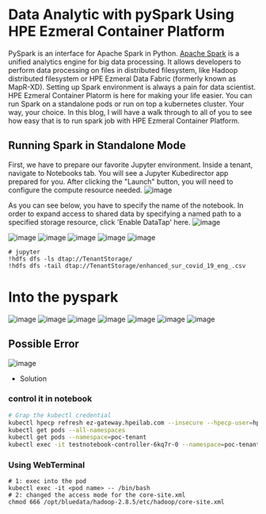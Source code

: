 # Data Analytic with pySpark Using HPE Ezmeral Container Platform

PySpark is an interface for Apache Spark in Python. [Apache Spark](https://spark.apache.org/) is a unified analytics engine for big data processing. It allows developers to perform data processing on files in distributed filesystem, like Hadoop distributed filesystem or HPE Ezmeral Data Fabric (formerly known as MapR-XD). Setting up Spark environment is always a pain for data scientist. HPE Ezmeral Container Platorm is here for making your life easier. You can run Spark on a standalone pods or run on top a kubernetes cluster. Your way, your choice. In this blog, I will have a walk through to all of you to see how easy that is to run spark job with HPE Ezmeral Container Platform.

## Running Spark in Standalone Mode
First, we have to prepare our favorite Jupyter environment. Inside a tenant, navigate to Notebooks tab. You will see a Jupyter Kubedirector app prepared for you. After clicking the "Launch" button, you will need to configure the compute resource needed.
![image](https://user-images.githubusercontent.com/72959956/120459929-39c63300-c3cb-11eb-9e7a-65189f4367d3.png)
<!-- ![image](https://user-images.githubusercontent.com/72959956/120459957-4185d780-c3cb-11eb-8011-95e09ab7b9c3.png) -->
As you can see below, you have to specify the name of the notebook. In order to expand access to shared data by specifying a named path to a specified storage resource, click 'Enable DataTap' here.
![image](https://user-images.githubusercontent.com/72959956/120460214-801b9200-c3cb-11eb-94c0-e86bb70dad57.png)


![image](https://user-images.githubusercontent.com/72959956/120460537-cc66d200-c3cb-11eb-8410-3b7ec95051d5.png)
![image](https://user-images.githubusercontent.com/72959956/120460678-ea343700-c3cb-11eb-9aef-8afc9252d471.png)
![image](https://user-images.githubusercontent.com/72959956/120461217-67f84280-c3cc-11eb-9126-e69cacef4432.png)
![image](https://user-images.githubusercontent.com/72959956/120461299-76def500-c3cc-11eb-9857-5b760ef62e62.png)
![image](https://user-images.githubusercontent.com/72959956/120461869-fa98e180-c3cc-11eb-8a6f-72d91d29c102.png)


```
# jupyter
!hdfs dfs -ls dtap://TenantStorage/
!hdfs dfs -tail dtap://TenantStorage/enhanced_sur_covid_19_eng_.csv
```

# Into the pyspark
![image](https://user-images.githubusercontent.com/72959956/122021373-333ab100-cdf8-11eb-9e58-edbccf43f0b2.png)
![image](https://user-images.githubusercontent.com/72959956/122021431-3e8ddc80-cdf8-11eb-9c61-d9bd400a4c9b.png)
![image](https://user-images.githubusercontent.com/72959956/122021467-45b4ea80-cdf8-11eb-8ca4-ffc11c03f1ad.png)
![image](https://user-images.githubusercontent.com/72959956/122021502-4baacb80-cdf8-11eb-87d3-b29ef643b373.png)
![image](https://user-images.githubusercontent.com/72959956/122021550-56fdf700-cdf8-11eb-9c31-e0d171c7406e.png)
![image](https://user-images.githubusercontent.com/72959956/122021576-5ebd9b80-cdf8-11eb-9810-36d744560327.png)
![image](https://user-images.githubusercontent.com/72959956/122021616-667d4000-cdf8-11eb-8400-2dc03f4290f3.png)

## Possible Error
![image](https://user-images.githubusercontent.com/72959956/124234611-d6086480-db46-11eb-849e-7d4f7a8c35e4.png)
- Solution
### control it in notebook
```bash
# Grap the kubectl credential
kubectl hpecp refresh ez-gateway.hpeilab.com --insecure --hpecp-user=hpecli --hpecp-pass=hpecli
kubectl get pods --all-namespaces
kubectl get pods --namespace=poc-tenant
kubectl exec -it testnotebook-controller-6kq7r-0 --namespace=poc-tenant -- /bin/bash
```

### Using WebTerminal
```
# 1: exec into the pod
kubectl exec -it <pod name> -- /bin/bash
# 2: changed the access mode for the core-site.xml
chmod 666 /opt/bluedata/hadoop-2.8.5/etc/hadoop/core-site.xml
```

